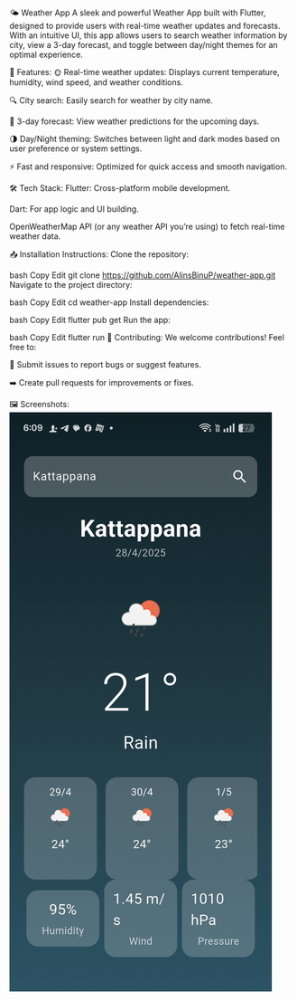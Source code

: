 🌤️ Weather App
A sleek and powerful Weather App built with Flutter, designed to provide users with real-time weather updates and forecasts. With an intuitive UI, this app allows users to search weather information by city, view a 3-day forecast, and toggle between day/night themes for an optimal experience.

🚀 Features:
🌞 Real-time weather updates: Displays current temperature, humidity, wind speed, and weather conditions.

🔍 City search: Easily search for weather by city name.

📅 3-day forecast: View weather predictions for the upcoming days.

🌗 Day/Night theming: Switches between light and dark modes based on user preference or system settings.

⚡ Fast and responsive: Optimized for quick access and smooth navigation.

🛠️ Tech Stack:
Flutter: Cross-platform mobile development.

Dart: For app logic and UI building.

OpenWeatherMap API (or any weather API you’re using) to fetch real-time weather data.

📥 Installation Instructions:
Clone the repository:

bash
Copy
Edit
git clone https://github.com/AlinsBinuP/weather-app.git
Navigate to the project directory:

bash
Copy
Edit
cd weather-app
Install dependencies:

bash
Copy
Edit
flutter pub get
Run the app:

bash
Copy
Edit
flutter run
🤝 Contributing:
We welcome contributions! Feel free to:

📝 Submit issues to report bugs or suggest features.

➡️ Create pull requests for improvements or fixes.

🖼️ Screenshots:
![Weather App Screenshot](Screenshot_2025-04-28-18-09-53-83_c3995fee05de960e26ec26b8103e34a5.jpg)
